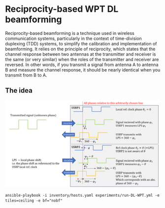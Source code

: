 # Reciprocity-based WPT DL beamforming

Reciprocity-based beamforming is a technique used in wireless communication systems, particularly in the context of time-division duplexing (TDD) systems, to simplify the calibration and implementation of beamforming. It relies on the principle of reciprocity, which states that the channel response between two antennas at the transmitter and receiver is the same (or very similar) when the roles of the transmitter and receiver are reversed. In other words, if you transmit a signal from antenna A to antenna B and measure the channel response, it should be nearly identical when you transmit from B to A.

## The idea

![rbb](https://github.com/techtile-by-dramco/experiments/blob/main/02_reciprocity_based_beamforming/rbb-end-csp-phase-representation.png)


`ansible-playbook -i inventory/hosts.yaml experiments/run-DL-WPT.yml -e tiles=ceiling -e bf="nobf"`

